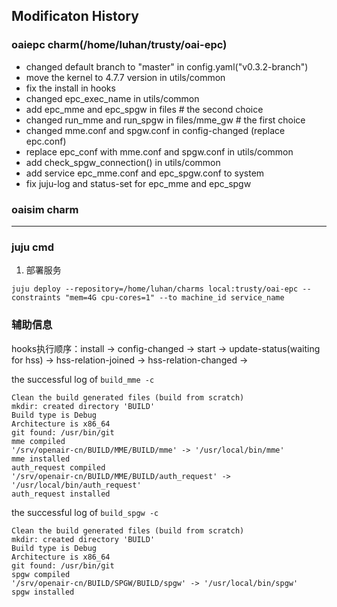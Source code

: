 ## Modificaton History

### oaiepc charm(/home/luhan/trusty/oai-epc)

+ changed default branch to "master" in config.yaml("v0.3.2-branch")
+ move the kernel to 4.7.7 version in utils/common
+ fix the install in hooks
+ changed epc_exec_name in utils/common
+ add epc_mme and epc_spgw in files  # the second choice
+ changed run_mme and run_spgw in files/mme_gw  # the first choice
+ changed mme.conf and spgw.conf in config-changed (replace epc.conf)
+ replace epc_conf with mme.conf and spgw.conf in utils/common
+ add check_spgw_connection() in utils/common
+ add service epc_mme.conf and epc_spgw.conf to system
+ fix juju-log and status-set for epc_mme and epc_spgw

### oaisim charm

---

### juju cmd

1. 部署服务

`juju deploy --repository=/home/luhan/charms local:trusty/oai-epc --constraints "mem=4G cpu-cores=1" --to machine_id service_name`


### 辅助信息

hooks执行顺序：install -> config-changed -> start -> update-status(waiting for hss) -> hss-relation-joined -> hss-relation-changed ->

the successful log of `build_mme -c`

```
Clean the build generated files (build from scratch)
mkdir: created directory 'BUILD'
Build type is Debug
Architecture is x86_64
git found: /usr/bin/git
mme compiled
'/srv/openair-cn/BUILD/MME/BUILD/mme' -> '/usr/local/bin/mme'
mme installed
auth_request compiled
'/srv/openair-cn/BUILD/MME/BUILD/auth_request' -> '/usr/local/bin/auth_request'
auth_request installed
```

the successful log of `build_spgw -c`

```
Clean the build generated files (build from scratch)
mkdir: created directory 'BUILD'
Build type is Debug
Architecture is x86_64
git found: /usr/bin/git
spgw compiled
'/srv/openair-cn/BUILD/SPGW/BUILD/spgw' -> '/usr/local/bin/spgw'
spgw installed

```
